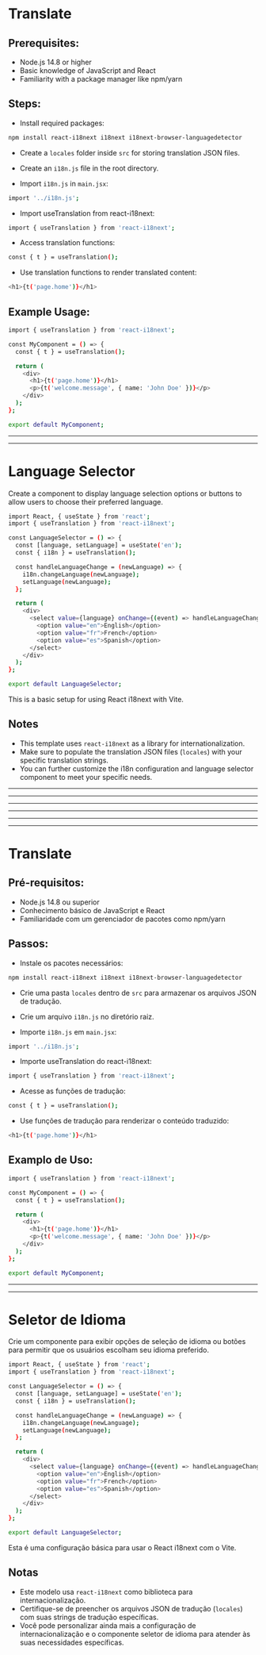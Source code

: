 # Translate

## Prerequisites:

- Node.js 14.8 or higher
- Basic knowledge of JavaScript and React
- Familiarity with a package manager like npm/yarn

## Steps:
- Install required packages:

```bash 
npm install react-i18next i18next i18next-browser-languagedetector
```

- Create a `locales` folder inside `src` for storing translation JSON files.

- Create an `i18n.js` file in the root directory.

- Import `i18n.js` in `main.jsx`:

```bash
import '../i18n.js';
```

- Import useTranslation from react-i18next:

```bash
import { useTranslation } from 'react-i18next';
```

- Access translation functions:

```bash
const { t } = useTranslation();
```

- Use translation functions to render translated content:

```bash
<h1>{t('page.home')}</h1>
```

## Example Usage:

```bash
import { useTranslation } from 'react-i18next';

const MyComponent = () => {
  const { t } = useTranslation();

  return (
    <div>
      <h1>{t('page.home')}</h1>
      <p>{t('welcome.message', { name: 'John Doe' })}</p>
    </div>
  );
};

export default MyComponent;
```

---
---

# Language Selector

Create a component to display language selection options or buttons to allow users to choose their preferred language. 

```bash
import React, { useState } from 'react';
import { useTranslation } from 'react-i18next';

const LanguageSelector = () => {
  const [language, setLanguage] = useState('en');
  const { i18n } = useTranslation();

  const handleLanguageChange = (newLanguage) => {
    i18n.changeLanguage(newLanguage);
    setLanguage(newLanguage);
  };

  return (
    <div>
      <select value={language} onChange={(event) => handleLanguageChange(event.target.value)}>
        <option value="en">English</option>
        <option value="fr">French</option>
        <option value="es">Spanish</option>
      </select>
    </div>
  );
};

export default LanguageSelector;
```

This is a basic setup for using React i18next with Vite.

## Notes
- This template uses `react-i18next` as a library for internationalization.
- Make sure to populate the translation JSON files (`locales`) with your specific translation strings.
- You can further customize the i18n configuration and language selector component to meet your specific needs.


---
---
---
---
---
---
# Translate

## Pré-requisitos:

- Node.js 14.8 ou superior
- Conhecimento básico de JavaScript e React
- Familiaridade com um gerenciador de pacotes como npm/yarn

## Passos:
- Instale os pacotes necessários:

```bash 
npm install react-i18next i18next i18next-browser-languagedetector
```

- Crie uma pasta `locales` dentro de `src` para armazenar os arquivos JSON de tradução.

- Crie um arquivo `i18n.js` no diretório raiz.

- Importe `i18n.js` em `main.jsx`:

```bash
import '../i18n.js';
```

- Importe useTranslation do react-i18next:

```bash
import { useTranslation } from 'react-i18next';
```

- Acesse as funções de tradução:

```bash
const { t } = useTranslation();
```

- Use funções de tradução para renderizar o conteúdo traduzido:

```bash
<h1>{t('page.home')}</h1>
```

## Examplo de Uso:

```bash
import { useTranslation } from 'react-i18next';

const MyComponent = () => {
  const { t } = useTranslation();

  return (
    <div>
      <h1>{t('page.home')}</h1>
      <p>{t('welcome.message', { name: 'John Doe' })}</p>
    </div>
  );
};

export default MyComponent;
```

---
---

# Seletor de Idioma

Crie um componente para exibir opções de seleção de idioma ou botões para permitir que os usuários escolham seu idioma preferido.

```bash
import React, { useState } from 'react';
import { useTranslation } from 'react-i18next';

const LanguageSelector = () => {
  const [language, setLanguage] = useState('en');
  const { i18n } = useTranslation();

  const handleLanguageChange = (newLanguage) => {
    i18n.changeLanguage(newLanguage);
    setLanguage(newLanguage);
  };

  return (
    <div>
      <select value={language} onChange={(event) => handleLanguageChange(event.target.value)}>
        <option value="en">English</option>
        <option value="fr">French</option>
        <option value="es">Spanish</option>
      </select>
    </div>
  );
};

export default LanguageSelector;
```

Esta é uma configuração básica para usar o React i18next com o Vite.

## Notas
- Este modelo usa `react-i18next` como biblioteca para internacionalização.
- Certifique-se de preencher os arquivos JSON de tradução (`locales`) com suas strings de tradução específicas.
- Você pode personalizar ainda mais a configuração de internacionalização e o componente seletor de idioma para atender às suas necessidades específicas.